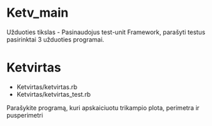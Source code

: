 # Ketv_main
Užduoties tikslas - Pasinaudojus test-unit Framework, parašyti testus pasirinktai 3 užduoties programai.


# Ketvirtas

* Ketvirtas/ketvirtas.rb
* Ketvirtas/ketvirtas_test.rb

Parašykite programą, kuri apskaiciuotu trikampio plota, perimetra ir pusperimetri
